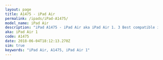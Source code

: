 ```yaml
---
layout: page
title: A1475 - iPad Air
permalink: /ipads/iPad-A1475/
model_name: iPad Air
description: "iPad A1475 - iPad Air aka iPad Air 1. 3 Best compatible iPad cases, pens, chargers and keyboards."
aka: iPad Air 1
code: A1475
date: 2018-06-04T18:12:13.270Z
sim: true
keywords: "iPad Air, A1475, iPad Air 1"
---
```

